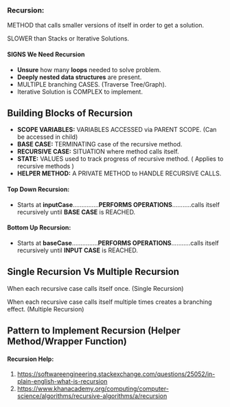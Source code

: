 
### Recursion:
METHOD that calls smaller versions of itself in order to get a solution.

SLOWER than Stacks or Iterative Solutions.

#### SIGNS We Need Recursion
* **Unsure** how many **loops** needed to solve problem.
* **Deeply nested data structures** are present.
* MULTIPLE branching CASES. (Traverse Tree/Graph).
* Iterative Solution is COMPLEX to implement.


## Building Blocks of Recursion
* **SCOPE VARIABLES:** VARIABLES ACCESSED via PARENT SCOPE. (Can be accessed in child)
* **BASE CASE:** TERMINATING case of the recursive method.
* **RECURSIVE CASE:** SITUATION where method calls itself.
* **STATE:** VALUES used to track progress of recursive method. ( Applies to recursive methods )
* **HELPER METHOD:** A PRIVATE METHOD to HANDLE RECURSIVE CALLS.

#### Top Down Recursion:
* Starts at **inputCase**...............**PERFORMS OPERATIONS**...........calls itself recursively until **BASE CASE** is REACHED.

#### Bottom Up Recursion:
* Starts at **baseCase**...............**PERFORMS OPERATIONS**...........calls itself recursively until **INPUT CASE** is REACHED.


## Single Recursion Vs Multiple Recursion
When each recursive case calls itself once. (Single Recursion)

When each recursive case calls itself multiple times creates a branching effect. (Multiple Recursion)


## Pattern to Implement Recursion (Helper Method/Wrapper Function)


#### Recursion Help:
1. https://softwareengineering.stackexchange.com/questions/25052/in-plain-english-what-is-recursion
2. https://www.khanacademy.org/computing/computer-science/algorithms/recursive-algorithms/a/recursion